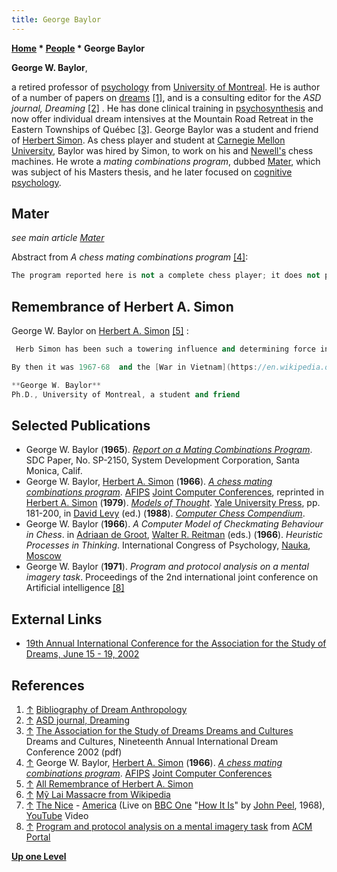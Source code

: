 ```yaml
---
title: George Baylor
---
```

**[Home](Home "Home") * [People](People "People") * George Baylor**

**George W. Baylor**,

a retired professor of [psychology](index.php?title=Psychology&action=edit&redlink=1 "Psychology (page does not exist)") from [University of Montreal](https://en.wikipedia.org/wiki/Universit%C3%A9_de_Montr%C3%A9al). He is author of a number of papers on [dreams](https://en.wikipedia.org/wiki/Dream) <a id="cite-note-1" href="#cite-ref-1">[1]</a>, and is a consulting editor for the *ASD journal, Dreaming* <a id="cite-note-2" href="#cite-ref-2">[2]</a> . He has done clinical training in [psychosynthesis](https://en.wikipedia.org/wiki/Psychosynthesis) and now offer individual dream intensives at the Mountain Road Retreat in the Eastern Townships of Québec <a id="cite-note-3" href="#cite-ref-3">[3]</a>. George Baylor was a student and friend of [Herbert Simon](Herbert_Simon "Herbert Simon"). As chess player and student at [Carnegie Mellon University](Carnegie_Mellon_University "Carnegie Mellon University"), Baylor was hired by Simon, to work on his and [Newell's](Allen_Newell "Allen Newell") chess machines. He wrote a *mating combinations program*, dubbed [Mater](Mater "Mater"), which was subject of his Masters thesis, and he later focused on [cognitive psychology](https://en.wikipedia.org/wiki/Cognitive_psychology).

## Mater

*see main article [Mater](Mater "Mater")*

Abstract from *A chess mating combinations program* <a id="cite-note-4" href="#cite-ref-4">[4]</a>:

```C++
The program reported here is not a complete chess player; it does not play games. Rather, it is a chess analyst limited to  [searching](Search "Search") for [checkmating](Checkmate "Checkmate") [combinations](Combination "Combination") in [positions](Chess_Position "Chess Position") containing [tactical](Tactics "Tactics") possibilities. A combination in chess is a series of forcing moves with sacrifice that ends with an objective advantage for the active side. A checkmating combination, then, is a combination in which that objective advantage is checkmate. Thus the program described here - dubbed [MATER](Mater "Mater") - given a position, proceeds by [generating](Move_Generation "Move Generation") that class of forcing moves that put the enemy King in [check](Check "Check") or threaten mate in one move, and then by analyzing first those moves that appear most promising. 

```

## Remembrance of Herbert A. Simon

George W. Baylor on [Herbert A. Simon](Herbert_Simon "Herbert Simon") <a id="cite-note-5" href="#cite-ref-5">[5]</a> :

```C++
 Herb Simon has been such a towering influence and determining force in my life that it is hard to imagine what my life would have been like without him. It was in 1959-60, as a sophomore at Carnegie Institute of Technology, that I first met "Dr. Simon." I mainly played chess, but he and Allen Newell, were programming computers to play chess. I believe we played some games together and I beat him. He said that my "program" was better than his. Then he hired me as a summer research assistant to work on chess machines! A year or two later he sent me to Amsterdam to help translate [Adriaan de Groot's](Adriaan_de_Groot "Adriaan de Groot") book on the thought processes of the chess player. When I returned, he directed my masters thesis on a [mating combinations program](Mater "Mater"), which he had already begun with his son, Pete. Like a clever father, he subtly transformed me from an aspiring chess professional - though, more likely, impoverished chess bum - into a cognitive psychologist. He also directed my doctoral dissertation, a computer simulation of some visual mental imagery tasks, though I knew he would have preferred me to continue working on chess. He was stuck with his prediction that a computer would beat the world chess champion within ten years - it took 40. But sons must differentiate themselves from their fathers, mustn't they? 

```

```C++
By then it was 1967-68  and the [War in Vietnam](https://en.wikipedia.org/wiki/Vietnam_War) was still raging <a id="cite-note-6" href="#cite-ref-6">[6]</a> <a id="cite-note-7" href="#cite-ref-7">[7]</a>. I went to Canada. Though Simon's views on the war were much less clear-cut than my own, he supported me. He even said that I could defend my thesis by teleconference. Though that proved unnecessary, you can imagine how much that meant to me. We continued to correspond and occasionally saw each other, but our lives diverged, as lives do. Thirty years later, in 1997-98, I returned to Carnegie-Mellon University to do a sabbatical with Herb. It was as though I was his graduate student all over again: I presented my research problems and he helped me solve them; he presented his research and I struggled to understand it. I never really overcame my fear of his staggering intellect, but it mattered less because the love between us was so palpable. This was also the time when he had his major heart operation, and I felt privileged to be near him and Dorothea. He told me a dream he had while in the hospital, and I was thrilled to be able to offer an interpretation - my turn to give. I am so grateful for those months in Pittsburgh. Thank you, Herb. I am so grateful for the decade at C. I. T.: Thank you, Dr. Simon. It is hard to imagine a world without you. May you rest in peace.

```

```C++
**George W. Baylor**
Ph.D., University of Montreal, a student and friend 

```

## Selected Publications

- George W. Baylor (**1965**). *[Report on a Mating Combinations Program](http://www.dtic.mil/docs/citations/AD0619018)*. SDC Paper, No. SP-2150, System Development Corporation, Santa Monica, Calif.
- George W. Baylor, [Herbert A. Simon](Herbert_Simon "Herbert Simon") (**1966**). *[A chess mating combinations program](http://dl.acm.org/citation.cfm?id=1464182.1464233&coll=GUIDE&dl=GUIDE)*. [AFIPS](https://en.wikipedia.org/wiki/American_Federation_of_Information_Processing_Societies) [Joint Computer Conferences](https://en.wikipedia.org/wiki/Joint_Computer_Conference), reprinted in [Herbert A. Simon](Herbert_Simon "Herbert Simon") (**1979**). *[Models of Thought](http://yalepress.yale.edu/yupbooks/book.asp?isbn=9780300024326)*. [Yale University Press](https://en.wikipedia.org/wiki/Yale_University_Press), pp. 181-200, in [David Levy](David_Levy "David Levy") (ed.) (**1988**). *[Computer Chess Compendium](Computer_Chess_Compendium "Computer Chess Compendium")*.
- George W. Baylor (**1966**). *A Computer Model of Checkmating Behaviour in Chess*. in [Adriaan de Groot](Adriaan_de_Groot "Adriaan de Groot"), [Walter R. Reitman](Walter_R._Reitman "Walter R. Reitman") (eds.) (**1966**). *Heuristic Processes in Thinking*. International Congress of Psychology, [Nauka](https://en.wikipedia.org/wiki/Nauka_%28publisher%29), [Moscow](https://en.wikipedia.org/wiki/Moscow)
- George W. Baylor (**1971**). *Program and protocol analysis on a mental imagery task*. Proceedings of the 2nd international joint conference on Artificial intelligence <a id="cite-note-8" href="#cite-ref-8">[8]</a>

## External Links

- [19th Annual International Conference for the Association for the Study of Dreams, June 15 - 19, 2002](http://www.asdreams.org/2002/2002_ceu_presentations.htm)

## References

1. <a id="cite-ref-1" href="#cite-note-1">↑</a> [Bibliography of Dream Anthropology](http://www.angelfire.com/ak/electricdreams/rcwbib96.htm)
1. <a id="cite-ref-2" href="#cite-note-2">↑</a> [ASD journal, Dreaming](http://www.asdreams.org/asdj01.htm)
1. <a id="cite-ref-3" href="#cite-note-3">↑</a> [The Association for the Study of Dreams Dreams and Cultures](http://www.asdreams.org/2002/updated_program_june7.pdf) Dreams and Cultures, Nineteenth Annual International Dream Conference 2002 (pdf)
1. <a id="cite-ref-4" href="#cite-note-4">↑</a> George W. Baylor, [Herbert A. Simon](Herbert_Simon "Herbert Simon") (**1966**). *[A chess mating combinations program](http://dl.acm.org/citation.cfm?id=1464182.1464233&coll=GUIDE&dl=GUIDE)*. [AFIPS](https://en.wikipedia.org/wiki/American_Federation_of_Information_Processing_Societies) [Joint Computer Conferences](https://en.wikipedia.org/wiki/Joint_Computer_Conference)
1. <a id="cite-ref-5" href="#cite-note-5">↑</a> [All Remembrance of Herbert A. Simon](http://www.cs.cmu.edu/simon/all.html)
1. <a id="cite-ref-6" href="#cite-note-6">↑</a> [Mỹ Lai Massacre from Wikipedia](https://en.wikipedia.org/wiki/My_Lai_Massacre)
1. <a id="cite-ref-7" href="#cite-note-7">↑</a> [The Nice](https://en.wikipedia.org/wiki/The_Nice) - [America](http://www.songfacts.com/detail.php?id=21795) (Live on [BBC One](https://en.wikipedia.org/wiki/BBC_One) "[How It Is](http://peel.wikia.com/wiki/How_It_Is)" by [John Peel](https://en.wikipedia.org/wiki/John_Peel), 1968), [YouTube](https://en.wikipedia.org/wiki/YouTube) Video
1. <a id="cite-ref-8" href="#cite-note-8">↑</a> [Program and protocol analysis on a mental imagery task](http://portal.acm.org/citation.cfm?id=1622898) from [ACM Portal](http://portal.acm.org/portal.cfm)

**[Up one Level](People "People")**

